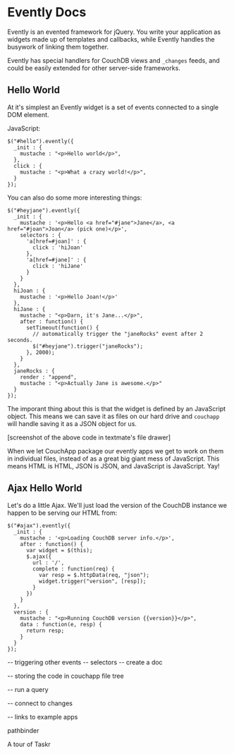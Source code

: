 # Evently Docs

Evently is an evented framework for jQuery. You write your application as widgets made up of templates and callbacks, while Evently handles the busywork of linking them together.

Evently has special handlers for CouchDB views and `_changes` feeds, and could be easily extended for other server-side frameworks.

## Hello World

At it's simplest an Evently widget is a set of events connected to a single DOM element.

JavaScript:

    $("#hello").evently({
      _init : {
        mustache : "<p>Hello world</p>",
      },
      click : {
        mustache : "<p>What a crazy world!</p>",        
      }
    });

You can also do some more interesting things:

    $("#heyjane").evently({
      _init : {
        mustache : '<p>Hello <a href="#jane">Jane</a>, <a href="#joan">Joan</a> (pick one)</p>',
        selectors : {
          'a[href=#joan]' : {
            click : 'hiJoan'
          },
          'a[href=#jane]' : {
            click : 'hiJane'
          }
        }
      },
      hiJoan : {
        mustache : '<p>Hello Joan!</p>'
      },
      hiJane : {
        mustache : "<p>Darn, it's Jane...</p>",
        after : function() {
          setTimeout(function() {
            // automatically trigger the "janeRocks" event after 2 seconds.
            $("#heyjane").trigger("janeRocks");
          }, 2000);
        }
      },
      janeRocks : {
        render : "append",
        mustache : "<p>Actually Jane is awesome.</p>"
      }
    });


The imporant thing about this is that the widget is defined by an JavaScript object. This means we can save it as files on our hard drive and `couchapp` will handle saving it as a JSON object for us.

[screenshot of the above code in textmate's file drawer]

When we let CouchApp package our evently apps we get to work on them in individual files, instead of as a great big giant mess of JavaScript. This means HTML is HTML, JSON is JSON, and JavaScript is JavaScript. Yay!

## Ajax Hello World

Let's do a little Ajax. We'll just load the version of the CouchDB instance we happen to be serving our HTML from:

    $("#ajax").evently({
      _init : {
        mustache : '<p>Loading CouchDB server info.</p>',
        after : function() {
          var widget = $(this);
          $.ajax({
            url : '/',
            complete : function(req) {
              var resp = $.httpData(req, "json");
              widget.trigger("version", [resp]);
            }
          })
        }
      },
      version : {
        mustache : "<p>Running CouchDB version {{version}}</p>",
        data : function(e, resp) {
          return resp;
        }
      }
    });

-- triggering other events
  -- selectors
  -- create a doc

-- storing the code in couchapp file tree

-- run a query

-- connect to changes

-- links to example apps

pathbinder

A tour of Taskr